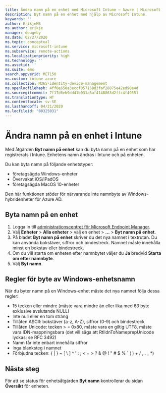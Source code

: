 ```yaml
---
title: Ändra namn på en enhet med Microsoft Intune – Azure | Microsoft Docs
description: Byt namn på en enhet med hjälp av Microsoft Intune.
keywords: ''
author: ErikjeMS
ms.author: erikje
manager: dougeby
ms.date: 02/27/2020
ms.topic: conceptual
ms.service: microsoft-intune
ms.subservice: remote-actions
ms.localizationpriority: high
ms.technology: ''
ms.assetid: ''
ms.suite: ems
search.appverid: MET150
ms.custom: intune-azure
ms.collection: M365-identity-device-management
ms.openlocfilehash: 4ff0e650a3eccf057158d3faf28875e42ed90a4d
ms.sourcegitcommit: 7f17d6eb9dd41b031a6af4148863d2ffc4f49551
ms.translationtype: HT
ms.contentlocale: sv-SE
ms.lasthandoff: 04/21/2020
ms.locfileid: "80325031"
---
```

# <a name="rename-a-device-in-intune"></a>Ändra namn på en enhet i Intune

Med åtgärden **Byt namn på enhet** kan du byta namn på en enhet som har registrerats i Intune. Enhetens namn ändras i Intune och på enheten.

Du kan byta namn på följande enhetstyper:
- företagsägda Windows-enheter 
- Övervakat iOS/iPadOS
- företagsägda MacOS 10-enheter

Den här funktionen stöder för närvarande inte namnbyte av Windows-hybridenheter för Azure AD.

## <a name="rename-a-device"></a>Byta namn på en enhet

1. Logga in till [administrationscentret för Microsoft Endpoint Manager](https://go.microsoft.com/fwlink/?linkid=2109431).
3. Välj **Enheter** > **Alla enheter** > välj en enhet > **...**  > **Byt namn på enhet**.
4. På bladet **Byt namn på enhet** skriver du det nya namnet i textrutan. Du kan använda bokstäver, siffror och bindestreck. Namnet måste innehålla minst en bokstav eller bindestreck.
5. Om du vill starta om enheten efter namnbytet väljer du **Ja** bredvid **Starta om efter namnbyte**.
6. Välj **Byt namn**.

## <a name="windows-device-rename-rules"></a>Regler för byte av Windows-enhetsnamn
När du byter namn på en Windows-enhet måste det nya namnet följa dessa regler:
- 15 tecken eller mindre (måste vara mindre än eller lika med 63 byte exklusive avslutande NULL)
- Inte null eller en tom sträng
- Tillåten ASCII: bokstäver (a-z, A-Z), siffror (0-9) och bindestreck
- Tillåten Unicode: tecken > = 0x80, måste vara en giltig UTF8, måste vara IDN-mappningsbara (det vill säga att RtlIdnToNameprepUnicode lyckas; se RFC 3492)
- Namn får inte enbart innehålla siffror
- Inga blanksteg i namnet
- Förbjudna tecken: { | } ~ [ \ ] ^ ' : ; < = > ? & @ ! " # $ % ` ( ) + / , . _ *)


## <a name="next-steps"></a>Nästa steg

För att se status för enhetsåtgärden **Byt namn** kontrollerar du sidan **Översikt** för enheten.
